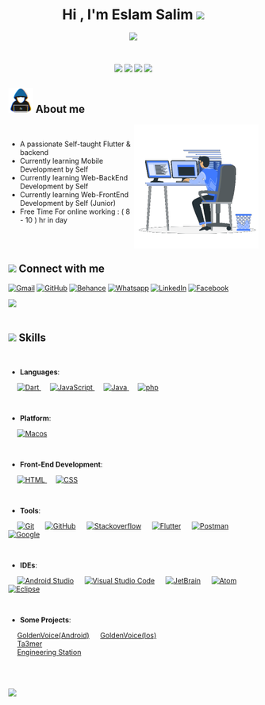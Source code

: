 <h1 align="center"><b>Hi , I'm Eslam Salim </b><img src="https://media.giphy.com/media/hvRJCLFzcasrR4ia7z/giphy.gif" width="35"></h1>

<p align="center">
  <a href="https://github.com/DenverCoder1/readme-typing-svg"><img src="https://readme-typing-svg.herokuapp.com?font=Time+New+Roman&color=cyan&size=25&center=true&vCenter=true&width=600&height=100&lines=Assalamu+O+Alaikum+Warahmatullah..&hearts;++;Self-taught+mobile+Developer,;Computer+Science+Student,;Active+Learner/Researcher,;Love+to+learn+new+stuffs..<3"></a>
</p>


<br>

 <p align="center">
<img src="https://img.shields.io/badge/Age-24-blue" />
  <img src="https://img.shields.io/badge/Focus-Flutter Developer-brightgreen" />
  <img src="https://img.shields.io/badge/Lives-Egypt,Ismailia-success" />
  <img src="https://img.shields.io/badge/Languages-English%20%26%20Arabic-brightgreen" />
</p>

	
## <picture><img src = "https://github.com/0xAbdulKhalid/0xAbdulKhalid/raw/main/assets/mdImages/about_me.gif" width = 50px></picture> **About me**

<picture> <img align="right" src="https://github.com/0xAbdulKhalid/0xAbdulKhalid/raw/main/assets/mdImages/Right_Side.gif" width = 250px></picture>

<br>

- A passionate Self-taught Flutter & backend
- Currently learning Mobile Development by Self
- Currently learning Web-BackEnd Development by Self
- Currently learning Web-FrontEnd Development by Self (Junior)
- Free Time For online working : ( 8 - 10 ) hr in day
<!-- - Personal website [link](https://www.0xabdulkhalid.ml)
- I’m currently open for an Intern or a new job opportunity, this is [my resume](https://read.cv/0xabdulkhalid)-->

<br><br>
## <img src="https://media.giphy.com/media/iY8CRBdQXODJSCERIr/giphy.gif" width="30px"> Connect with me
<p align="left">
	<a href="mailto:eslamsalim40@gmail.com"><img img src="https://img.shields.io/badge/gmail-%23EA4335.svg?style=plastic&logo=gmail&logoColor=white" alt="Gmail"/></a>
	<a href="https://github.com/eslamsalim77"><img src="https://img.shields.io/badge/github-%23181717.svg?style=plastic&logo=github&logoColor=white" alt="GitHub"/></a>
	<a href="https://www.behance.net/eslamsalim"><img src="https://img.shields.io/badge/behance-%231877F2.svg?style=plastic&logo=behance&logoColor=white" alt="Behance"/></a>
	<a href="https://wa.me/00201097885976"><img src="https://img.shields.io/badge/whatsapp-%2325D366.svg?style=plastic&logo=whatsapp&logoColor=white" alt="Whatsapp"/></a>
	<a href="https://www.linkedin.com/in/eslam-salim-470120160/"><img src="https://img.shields.io/badge/linkedin-%230A66C2.svg?style=plastic&logo=linkedin&logoColor=white" alt="LinkedIn"/></a>
	<a href="https://www.facebook.com/eslam.salim.39"><img src="https://img.shields.io/badge/facebook-%231877F2.svg?style=plastic&logo=facebook&logoColor=white" alt="Facebook"/></a>
	<!--<a href="https://www.instagram.com/ahmed_7oskaa/"><img src="https://img.shields.io/badge/instagram-%23E4405F.svg?style=plastic&logo=instagram&logoColor=white" alt="Instagram"/></a>
	<a href="https://msng.link/o/?ahmed.7oskaa=sc"><img src="https://img.shields.io/badge/snapchat-%23FFFC00.svg?style=plastic&logo=snapchat&logoColor=black" alt="Snap Chat"/></a>-->
</p>
<img src="https://user-images.githubusercontent.com/73097560/115834477-dbab4500-a447-11eb-908a-139a6edaec5c.gif"><br><br>

## <img src="https://media2.giphy.com/media/QssGEmpkyEOhBCb7e1/giphy.gif?cid=ecf05e47a0n3gi1bfqntqmob8g9aid1oyj2wr3ds3mg700bl&rid=giphy.gif" width ="25"><b> Skills</b>
<br>

- **Languages**:

<p align="left"> 
  &emsp; 
  <a href="https://dart.dev" target="_blank"> 
    <img alt="Dart" src="https://img.shields.io/badge/Dart%20-%232370ED.svg?style=plastic&logo=dart&logoColor=white">
  </a>    
  <!--  &emsp;
  <a href="https://www.w3schools.com/cpp/" target="_blank"> 
    <img alt="C++" src="https://img.shields.io/badge/C++%20-%2300599C.svg?style=plastic&logo=c%2B%2B&logoColor=white">
  </a> -->
  &emsp;
  <a href="https://developer.mozilla.org/en-US/docs/Web/JavaScript" target="_blank"> 
     <img alt="JavaScript" src="https://img.shields.io/badge/JavaScript%20-%23F7DF1E.svg?style=plastic&logo=javascript&logoColor=black">
   </a>
  &emsp;
  <a href="https://www.java.com" target="_blank"> 
    <img alt="Java" src="https://img.shields.io/badge/Java-%23007396.svg?style=plastic&logo=java&logoColor=white">
  </a>
  &emsp;
  <a href="https://www.php.net" target="_blank"> 
    <img alt="php" src="https://img.shields.io/badge/Php-%232C2255.svg?style=plastic&logo=php&logoColor=white">
  </a>
 <!-- &emsp;
   <a href="https://www.python.org" target="_blank">
    <img alt="Python" src="https://img.shields.io/badge/Python%20-%2314354C.svg?style=plastic&logo=python&logoColor=white">
  </a>-->
</p>

<br>

- **Platform**:

 <p align="left"> 
   &emsp; 
   <a href="https://www.apple.com/eg/macos/ventura/" target="_blank"> 
    <img alt="Macos" src="https://img.shields.io/badge/Macos%20-%232370ED.svg?style=plastic&logo=apple&logoColor=white">
   </a> 
 </p>
    <br>
    
- **Front-End Development**:

<p align="left"> 
  &emsp; 
  <a href="https://www.w3.org/html/" target="_blank"> 
   <img alt="HTML" src="https://img.shields.io/badge/HTML5%20-%23E34F26.svg?style=plastic&logo=html5&logoColor=white">
  </a>   
  &emsp;
  <a href="https://www.w3schools.com/css/" target="_blank">
    <img alt="CSS" src="https://img.shields.io/badge/CSS%20-%231572B6.svg?style=plastic&logo=css3&logoColor=white">
  </a> 
</p>

<br>

<!--- **Cloud Hosting**:

    ![Github Pages](https://img.shields.io/badge/GitHub%20Pages-%23327FC7.svg?style=for-the-badge&logo=github&logoColor=white)
    
<br>-->
- **Tools**:

 <p align="left">
  &emsp;
    <a href="#"><img alt="Git" src="https://img.shields.io/badge/git-%23F05033.svg?style=plastic&logo=git&logoColor=white"></a>
  &emsp;
    <a href="#"><img alt="GitHub" src="https://img.shields.io/badge/github-%23121011.svg?style=plastic&logo=github&logoColor=white"></a>
  &emsp;
    <a href="#"><img alt="Stackoverflow" src="https://img.shields.io/badge/stackoverflow-%23E34F26.svg?style=plastic&logo=stackoverflow&logoColor=white"></a>
  &emsp;
    <a href="#"><img alt="Flutter" src="https://img.shields.io/badge/flutter-%232370ED.svg?style=plastic&logo=flutter&logoColor=white"></a>
  &emsp;
    <a href="#"><img alt="Postman" src="https://img.shields.io/badge/postman-%23F05033.svg?style=plastic&logo=postman&logoColor=white"></a>
  &emsp;
    <a href="#"><img alt="Google" src="https://img.shields.io/badge/google-%234285F4.svg?style=plastic&logo=google&logoColor=white" /></a>
</p>
<br>


- **IDEs**:

 <p align="left">
  &emsp;
    <a href="#"><img alt="Android Studio" src="https://img.shields.io/badge/Android%20Studio-06d6a0.svg?style=plastic&logo=android-studio&logoColor=white"></a>
  &emsp;
    <a href="#"><img alt="Visual Studio Code" src="https://img.shields.io/badge/Visual%20Studio%20Code-0078d7.svg?style=plastic&logo=visual-studio-code&logoColor=white"></a>
  &emsp;
    <a href="#"><img alt="JetBrain" src="https://img.shields.io/badge/jetbrains-%23000000.svg?style=plastic&logo=jetbrains&logoColor=white" /></a>
  &emsp;
    <a href="#"><img alt="Atom" src="https://img.shields.io/badge/atom-%2366595C.svg?&style=plastic&logo=atom&logoColor=white" /></a>
  &emsp;
    <a href="#"><img alt="Eclipse" src="https://img.shields.io/badge/eclipse-%232C2255.svg?&style=plastic&logo=eclipse%20ide&logoColor=white" /></a>
</p>
<br>

 - **Some Projects**:

 <p align="left">
  &emsp;
    <a href="https://play.google.com/store/apps/details?id=com.goldenvoice">GoldenVoice(Android)</a>
  &emsp;
    <a href="https://apps.apple.com/app/%D8%AC%D9%88%D9%84%D8%AF%D9%86-%D9%81%D9%88%D9%8A%D8%B3/id1636086737">GoldenVoice(Ios)</a>
<br>
  &emsp;
    <a href="https://play.google.com/store/apps/details?id=com.superuser.ta3mer">Ta3mer</a>
<br>
   &emsp;
    <a href="https://play.google.com/store/apps/details?id=com.smz.engineering_station">Engineering Station</a>
  </p>
<br>
<br>


<!--

## <img src="https://media.giphy.com/media/iY8CRBdQXODJSCERIr/giphy.gif" width="35"><b> Github Stats </b>
<br>



<br>
<br>
<br>

-----

<br>
<br>

## <b> Let's Connect..!</b><img src="https://github.com/0xAbdulKhalid/0xAbdulKhalid/raw/main/assets/mdImages/handshake.gif" width ="80">
<br>
<div align='left'>

<ul>

<li>
<a href="https://linkedin.com/in/0xabdulkhalid" target="_blank">
<img src="https://img.shields.io/badge/linkedin:  0xabdulkhalid-%2300acee.svg?color=405DE6&style=for-the-badge&logo=linkedin&logoColor=white" alt=linkedin style="margin-bottom: 5px;"/>
</a>
</li>

<br>

<li>
<a href="https://twitter.com/0xabdulkhalid" target="_blank">
<img src="https://img.shields.io/badge/twitter:  0xabdulkhalid-%2300acee.svg?color=1DA1F2&style=for-the-badge&logo=twitter&logoColor=white" alt=twitter style="margin-bottom: 5px;"/>
</a>
</li>

<br>

<li>
<a href="mailto:0xabdulkhalid@gmail.com" target="_blank">
<img src="https://img.shields.io/badge/gmail:  0xabdulkhalid-%23EA4335.svg?style=for-the-badge&logo=gmail&logoColor=white" t=mail style="margin-bottom: 5px;" />
</a>
</li>
	
</ul>
</div>
-->
<br>
<img src="https://user-images.githubusercontent.com/73097560/115834477-dbab4500-a447-11eb-908a-139a6edaec5c.gif">
<br>
<br>
<br>

<!--<div align='center'>

## <b>السَّلاَمُ عَلَيْكُمْ وَرَحْمَةُ اللهِ وَبَرَكَاتُهُ...✨</b>

</div>-->
<br>
<br>
<br>
<br>


